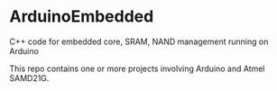# ArduinoEmbedded
C++ code for embedded core, SRAM, NAND management running on Arduino

This repo contains one or more projects involving Arduino and Atmel SAMD21G.
